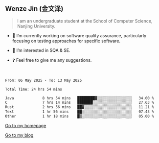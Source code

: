 ## Wenze Jin (金文泽)

> I am an undergraduate student at the School of Computer Science, Nanjing University.

- 🔭 I’m currently working on software quality assurance, particularly focusing on testing approaches for specific software.
  
- 🌱 I’m interested in SQA & SE.
  
- ❓ Feel free to give me any suggestions.  

<br>  

<!--START_SECTION:waka-->

```txt
From: 06 May 2025 - To: 13 May 2025

Total Time: 24 hrs 54 mins

Java             8 hrs 54 mins   ████████▓░░░░░░░░░░░░░░░░   34.00 %
C                7 hrs 14 mins   ███████░░░░░░░░░░░░░░░░░░   27.63 %
Rust             2 hrs 56 mins   ██▓░░░░░░░░░░░░░░░░░░░░░░   11.21 %
Text             1 hr 56 mins    ██░░░░░░░░░░░░░░░░░░░░░░░   07.43 %
Other            1 hr 18 mins    █▒░░░░░░░░░░░░░░░░░░░░░░░   05.00 %
```

<!--END_SECTION:waka-->

[Go to my homepage](https://wenzejin.github.io)

[Go to my blog](https://wenzejin.notion.site/Wenze-Jin-s-Blog-1635e9fa7b6d80b3adcedfacc74aa717?pvs=4)
